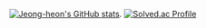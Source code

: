 [![Jeong-heon's GitHub stats](https://github-readme-stats.vercel.app/api?username=Jeong-heon2&theme=radical&show_icons=true)](https://github.com/anuraghazra/github-readme-stats). 
[![Solved.ac Profile](http://mazassumnida.wtf/api/v2/generate_badge?boj=cjhgg2)](https://solved.ac/cjhgg2/)
